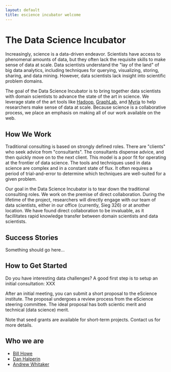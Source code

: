 ```yaml
---
layout: default
title: escience incubator welcome
---
```


# The Data Science Incubator

Increasingly, science is a data-driven endeavor.  Scientists have access to
phenomenal amounts of data, but they often lack the requisite skills to make
sense of data at scale.  Data scientists understand the \"lay of the land\" of
big data analytics, including techniques for querying, visualizing, storing,
sharing, and data mining.  However, data scientists lack insight into 
scientific problem domains.

The goal of the Data Science Incubator is to bring together data scientists with 
domain scientists to advance the state of the art in science.  We leverage state
of the art tools like [Hadoop](http://hadoop.apache.org),
[GraphLab](http://graphlab.org), and [Myria](http://myria-web.appspot.com) to
help researchers make sense of data at scale.  Because science is a
collaborative process, we place an emphasis on making all of our work available
on the web.

## How We Work

Traditional consulting is based on strongly defined roles. There are \"clients\"
who seek advice from \"consultants\".  The consultants dispense advice, and then
quickly move on to the next client.  This model is a poor fit for operating at
the frontier of data science.  The  tools and techniques used in data science
are complex and in a constant state of flux.  It often requires a period of
trial-and-error to determine which techniques are well-suited for a given
problem.   

Our goal in the Data Science Incubator is to tear down the traditional
consulting roles.  We work on the premise of direct collaboration.  During
the lifetime of the project, researchers will directly engage with our team of
data scientists, either in our office (currently, Sieg 326) or at another
location.  We have found direct collaboration to be invaluable, as it
facillitates rapid knowledge transfer between domain scientists and data
scientists.

## Success Stories

Something should go here...

## How to Get Started

Do you have interesting data challenges?  A good first step is to setup an
initial consultation: XXX

After an initial meeting, you can submit a short proposal to the eScience
institute. The proposal undergoes a review process from the eScience steering
committee.  The ideal proposal has both scientic merit and technical (data
science) merit.

Note that seed grants are available for short-term projects.  Contact us for
more details.


## Who we are

* [Bill Howe](http://homes.cs.washington.edu/~billhowe/)
* [Dan Halperin](http://homes.cs.washington.edu/~dhalperi/)
* [Andrew Whitaker](http://homes.cs.washington.edu/~whitaker)
